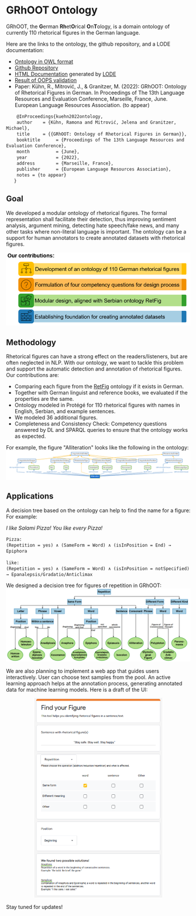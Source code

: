 # GRhOOT Ontology

GRhOOT, the **G**erman **Rh**et**O**rical **O**n**T**ology, is a domain ontology of currently 110 rhetorical figures in the German language.

Here are the links to the ontology, the github repository, and a LODE documentation:
* [Ontology in OWL format](https://ramonakuehn.de/grhoot.owl)
* [Github Repository](https://github.com/kuehnram/GRhOOT-Ontology) 
* [HTML Documentation](https://ramonakuehn.de/grhoot_documentation.htm) generated by [LODE](https://essepuntato.it/lode/)
* [Result of OOPS validation](https://ramonakuehn.de/oopsEval.html)
* Paper: Kühn, R., Mitrović, J., & Granitzer, M. (2022): GRhOOT: Ontology of Rhetorical Figures in German. In Proceedings of The 13th Language Resources and Evaluation Conference, Marseille, France, June. European Language Resources Association. (to appear)
   
```
    @InProceedings{kuehn2022ontology,
    author    = {Kühn, Ramona and Mitrović, Jelena and Granitzer, Michael},
    title     = {{GRhOOT: Ontology of Rhetorical Figures in German}},
    booktitle      = {Proceedings of The 13th Language Resources and Evaluation Conference},
    month          = {June},
    year           = {2022},
    address        = {Marseille, France},
    publisher      = {European Language Resources Association},
    notes = {to appear}
   }
```  

## Goal
We developed a modular ontology of rhetorical figures.
The formal representation shall facilitate their detection, thus improving sentiment analysis, argument mining, detecting hate speech/fake news, and many other tasks where non-literal language is important.
The ontology can be a support for human annotators to create annotated datasets with rhetorical figures.

<img width="550" src="/img/websitecontribution.PNG">

## Methodology
Rhetorical figures can have a strong effect on the readers/listeners, but are often neglected in NLP. With our ontology, we want to tackle this problem and support the automatic detection and annotation of rhetorical figures. Our contributions are:

* Comparing each figure from the [RetFig](https://link.springer.com/chapter/10.1007/978-3-642-40585-3_49) ontology if it exists in German.
* Together with German linguist and reference books, we evaluated if the properties are the same.
* Ontology modeled in Protégé for 110 rhetorical figures with names in English, Serbian, and example sentences.
* We modeled 36 additional figures.
* Completeness and Consistency Check: Competency questions answered by DL and SPARQL queries to ensure that the ontology works as expected.

For example, the figure "Alliteration" looks like the following in the ontology:
![Alliteration](/img/AlliterationNeu.PNG)



## Applications
A decision tree based on the ontology can help to find the name for a figure:
For example: 

*I like Salami Pizza! You like every Pizza!*

    Pizza:
    (Repetition = yes) ∧ (SameForm = Word) ∧ (isInPosition = End) → Epiphora

    like:
    (Repetition = yes) ∧ (SameForm = Word) ∧ (isInPosition = notSpecified) 
    → Epanalepsis/Gradatio/Anticlimax

We designed a decision tree for figures of repetition in GRhOOT:
![DecisionTree](/img/DecisionTree.PNG)


We are also planning to implement a web app that guides users interactively. User can choose text samples from the pool. An active learning approach helps at the annotation process, generating annotated data for machine learning models. Here is a draft of the UI:

<p align="center">
  <img width="350" src="/img/Webapp.PNG">
</p>

Stay tuned for updates!

